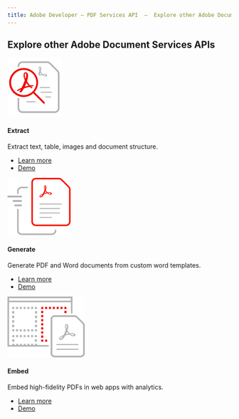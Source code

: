 ```yaml
---
title: Adobe Developer — PDF Services API  —  Explore other Adobe Document services
---
```


<TitleBlock slots="heading" theme="light" className="titleBlock-align-left"/>

## Explore other Adobe Document Services APIs


<ProductCard slots="icon, heading, text, buttons" theme="light" width="33%" className="product-card-compact-img" iconStyle/>

![EMPTY_ALT](../../images/Extract-v2.svg)

#### Extract

Extract text, table, images and document structure.

* [Learn more](/src/pages/apis/pdf-extract.md)
* [Demo](https://www.adobe.com/go/extract_visualizer)


<ProductCard slots="icon, heading, text, buttons" theme="light" width="33%" className="product-card-compact-img"/>

![EMPTY_ALT](../../images/Generate.svg)

#### Generate

Generate PDF and Word documents from custom word templates.

* [Learn more](/src/pages/apis/doc-generation.md)
* [Demo](https://documentservices.adobe.com/dc-docgen-playground/index.html)



<ProductCard slots="icon, heading, text, buttons" theme="light" width="33%" className="product-card-compact-img product-card-compact-img-service"/>

![EMPTY_ALT](../../images/customizable_experience.svg)

#### Embed

Embed high-fidelity PDFs in web apps with analytics.

* [Learn more](/src/pages/apis/pdf-embed.md)
* [Demo](https://documentservices.adobe.com/view-sdk-demo/index.html#/view/FULL_WINDOW/Bodea%20Brochure.pdf)
